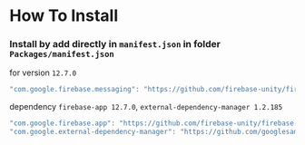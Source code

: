 # How To Install

### Install by add directly in `manifest.json` in folder `Packages/manifest.json`


for version `12.7.0`
```csharp
"com.google.firebase.messaging": "https://github.com/firebase-unity/firebase-messaging.git#12.7.0",
```


dependency `firebase-app 12.7.0`, `external-dependency-manager 1.2.185`
```csharp
"com.google.firebase.app": "https://github.com/firebase-unity/firebase-app.git#12.7.0",
"com.google.external-dependency-manager": "https://github.com/googlesamples/unity-jar-resolver.git?path=upm#v1.2.185",
```
